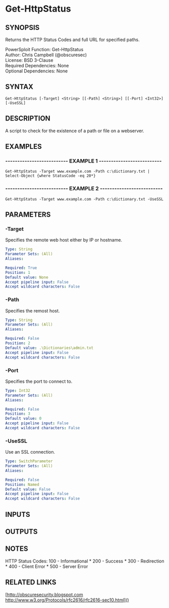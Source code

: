 # Get-HttpStatus

## SYNOPSIS
Returns the HTTP Status Codes and full URL for specified paths.

PowerSploit Function: Get-HttpStatus  
Author: Chris Campbell (@obscuresec)  
License: BSD 3-Clause  
Required Dependencies: None  
Optional Dependencies: None

## SYNTAX

```
Get-HttpStatus [-Target] <String> [[-Path] <String>] [[-Port] <Int32>] [-UseSSL]
```

## DESCRIPTION
A script to check for the existence of a path or file on a webserver.

## EXAMPLES

### -------------------------- EXAMPLE 1 --------------------------
```
Get-HttpStatus -Target www.example.com -Path c:\dictionary.txt | Select-Object {where StatusCode -eq 20*}
```

### -------------------------- EXAMPLE 2 --------------------------
```
Get-HttpStatus -Target www.example.com -Path c:\dictionary.txt -UseSSL
```

## PARAMETERS

### -Target
Specifies the remote web host either by IP or hostname.

```yaml
Type: String
Parameter Sets: (All)
Aliases: 

Required: True
Position: 1
Default value: None
Accept pipeline input: False
Accept wildcard characters: False
```

### -Path
Specifies the remost host.

```yaml
Type: String
Parameter Sets: (All)
Aliases: 

Required: False
Position: 2
Default value: .\Dictionaries\admin.txt
Accept pipeline input: False
Accept wildcard characters: False
```

### -Port
Specifies the port to connect to.

```yaml
Type: Int32
Parameter Sets: (All)
Aliases: 

Required: False
Position: 3
Default value: 0
Accept pipeline input: False
Accept wildcard characters: False
```

### -UseSSL
Use an SSL connection.

```yaml
Type: SwitchParameter
Parameter Sets: (All)
Aliases: 

Required: False
Position: Named
Default value: False
Accept pipeline input: False
Accept wildcard characters: False
```

## INPUTS

## OUTPUTS

## NOTES
HTTP Status Codes: 100 - Informational * 200 - Success * 300 - Redirection * 400 - Client Error * 500 - Server Error

## RELATED LINKS

[http://obscuresecurity.blogspot.com
http://www.w3.org/Protocols/rfc2616/rfc2616-sec10.html]()

